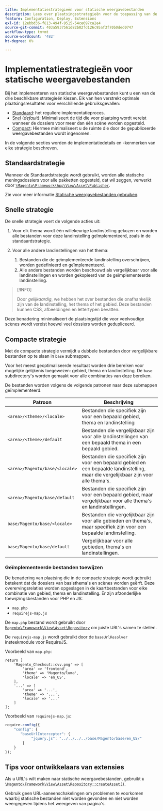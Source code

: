 ```yaml
---
title: Implementatiestrategieën voor statische weergavebestanden
description: Lees over plaatsingsstrategieën voor de toepassing van de Handel.
feature: Configuration, Deploy, Extensions
exl-id: 12ebbd36-f813-494f-9515-54ce697ca2e4
source-git-commit: 403a5937561d82b02fd126c95af3f70b0ded0747
workflow-type: tm+mt
source-wordcount: '482'
ht-degree: 0%

---
```


# Implementatiestrategieën voor statische weergavebestanden

Bij het implementeren van statische weergavebestanden kunt u een van de drie beschikbare strategieën kiezen. Elk van hen verstrekt optimale plaatsingsresultaten voor verschillende gebruiksgevallen:

- [Standaard](#standard-strategy): het reguliere implementatieproces.
- [Snel](#quick-strategy) (_default_): Minimaliseert de tijd die voor plaatsing wordt vereist wanneer de dossiers voor meer dan één scène worden opgesteld.
- [Compact](#compact-strategy): Hiermee minimaliseert u de ruimte die door de gepubliceerde weergavebestanden wordt ingenomen.

In de volgende secties worden de implementatiedetails en -kenmerken van elke strategie beschreven.

## Standaardstrategie

Wanneer de Standaardstrategie wordt gebruikt, worden alle statische meningsdossiers voor alle pakketten opgesteld, dat wil zeggen, verwerkt door [`\Magento\Framework\App\View\Asset\Publisher`](https://github.com/magento/magento2/blob/2.4/lib/internal/Magento/Framework/App/View/Asset/Publisher.php).

Zie voor meer informatie [Statische weergavebestanden gebruiken](../cli/static-view-file-deployment.md).

## Snelle strategie

De snelle strategie voert de volgende acties uit:

1. Voor elk thema wordt één willekeurige landinstelling gekozen en worden alle bestanden voor deze landinstelling geïmplementeerd, zoals in de standaardstrategie.
1. Voor alle andere landinstellingen van het thema:

   1. Bestanden die de geïmplementeerde landinstelling overschrijven, worden gedefinieerd en geïmplementeerd.
   1. Alle andere bestanden worden beschouwd als vergelijkbaar voor alle landinstellingen en worden gekopieerd van de geïmplementeerde landinstelling.

>[!INFO]
>
>Door _gelijkaardig_, we hebben het over bestanden die onafhankelijk zijn van de landinstelling, het thema of het gebied. Deze bestanden kunnen CSS, afbeeldingen en lettertypen bevatten.

Deze benadering minimaliseert de plaatsingstijd die voor veelvoudige scènes wordt vereist hoewel veel dossiers worden gedupliceerd.

## Compacte strategie

Met de compacte strategie vermijdt u dubbele bestanden door vergelijkbare bestanden op te slaan in `base` submappen.

Voor het meest geoptimaliseerde resultaat worden drie bereiken voor mogelijke gelijkenis toegewezen: gebied, thema en landinstelling. De `base` subdirectory&#39;s worden gemaakt voor alle combinaties van deze bereiken.

De bestanden worden volgens de volgende patronen naar deze submappen geïmplementeerd.

| Patroon | Beschrijving |
| ------- | ----------- |
| `<area>/<theme>/<locale>` | Bestanden die specifiek zijn voor een bepaald gebied, thema en landinstelling |
| `<area>/<theme>/default` | Bestanden die vergelijkbaar zijn voor alle landinstellingen van een bepaald thema in een bepaald gebied. |
| `<area>/Magento/base/<locale>` | Bestanden die specifiek zijn voor een bepaald gebied en een bepaalde landinstelling, maar die vergelijkbaar zijn voor alle thema&#39;s. |
| `<area>/Magento/base/default` | Bestanden die specifiek zijn voor een bepaald gebied, maar vergelijkbaar voor alle thema&#39;s en landinstellingen. |
| `base/Magento/base/<locale>` | Bestanden die vergelijkbaar zijn voor alle gebieden en thema&#39;s, maar specifiek zijn voor een bepaalde landinstelling. |
| `base/Magento/base/default` | Vergelijkbaar voor alle gebieden, thema&#39;s en landinstellingen. |

### Geïmplementeerde bestanden toewijzen

De benadering van plaatsing die in de compacte strategie wordt gebruikt betekent dat de dossiers van basisthema&#39;s en scènes worden geërft. Deze overervingsrelaties worden opgeslagen in de kaartbestanden voor elke combinatie van gebied, thema en landinstelling. Er zijn afzonderlijke toewijzingsbestanden voor PHP en JS:

- `map.php`
- `requirejs-map.js`

De `map.php` bestand wordt gebruikt door [`Magento\Framework\View\Asset\Repository`](https://github.com/magento/magento2/blob/2.4/lib/internal/Magento/Framework/View/Asset/Repository.php) om juiste URL&#39;s samen te stellen.

De `requirejs-map.js` wordt gebruikt door de `baseUrlResolver` insteekmodule voor RequireJS.

Voorbeeld van `map.php`:

```php?start_inline=1
return [
    'Magento_Checkout::cvv.png' => [
        'area' => 'frontend',
        'theme' => 'Magento/luma',
        'locale' => 'en_US',
    ],
    '...' => [
        'area' => '...',
        'theme' => '...',
        'locale' => '...'
    ]
];
```

Voorbeeld van `requirejs-map.js`:

```js
require.config({
    "config": {
       "baseUrlInterceptor": {
            "jquery.js": "../../../../base/Magento/base/en_US/"
        }
    }
});
```

## Tips voor ontwikkelaars van extensies

Als u URL&#39;s wilt maken naar statische weergavebestanden, gebruikt u [`\Magento\Framework\View\Asset\Repository::createAsset()`](https://github.com/magento/magento2/blob/2.4/lib/internal/Magento/Framework/View/Asset/Repository.php#L211-L244).

Gebruik geen URL-aaneenschakelingen om problemen te voorkomen waarbij statische bestanden niet worden gevonden en niet worden weergegeven tijdens het weergeven van pagina&#39;s.
